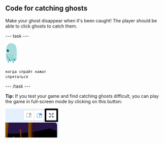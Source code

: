 ## Code for catching ghosts

Make your ghost disappear when it's been caught! The player should be able to click ghosts to catch them.

\--- task \---

![спрайт-приведение](images/ghost-sprite.png)

```blocks3
когда спрайт нажат
спрятаться
```

\--- /task \---

**Tip:** If you test your game and find catching ghosts difficult, you can play the game in full-screen mode by clicking on this button:

![снимок экрана](images/ghost-fullscreen-annotated.png)